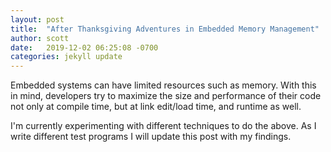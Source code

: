 ```yaml
---
layout: post
title:  "After Thanksgiving Adventures in Embedded Memory Management"
author: scott
date:   2019-12-02 06:25:08 -0700
categories: jekyll update
---
```

Embedded systems can have limited resources such as memory.  With this in mind, developers try to maximize the size and performance of their code not only at compile time, but at link edit/load time, and runtime as well.

  I'm currently experimenting with different techniques to do the above.  As I write different test programs I will update this post with my findings.
  